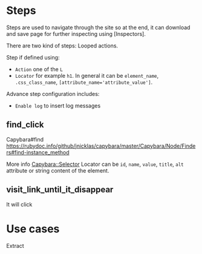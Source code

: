 # Steps

Steps are used to navigate through the site so at the end, it can download and
save page for further inspecting using [Inspectors].

There are two kind of steps: Looped actions.

Step if defined using:
* `Action` one of the `L`
* `Locator` for example `h1`. In general it can be `element_name`,
  `.css_class_name`, `[attribute_name='attribute_value']`.

Advance step configuration includes:
* `Enable log` to insert log messages

## find_click

Capybara#find https://rubydoc.info/github/jnicklas/capybara/master/Capybara/Node/Finders#find-instance_method

More info [Capybara::Selector](https://rubydoc.info/github/teamcapybara/capybara/master/Capybara/Selector)
Locator can be `id`, `name`, `value`, `title`, `alt` attribute or string content
of the element.


## visit_link_until_it_disappear

It will click 

# Use cases

Extract
